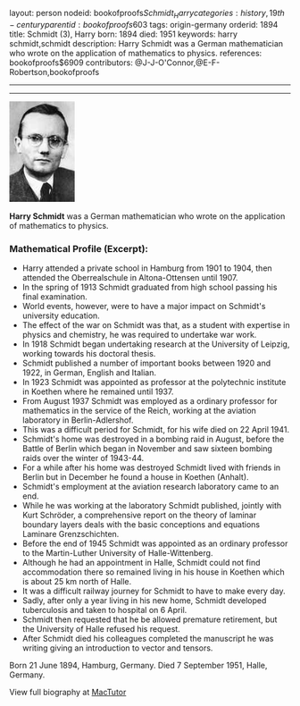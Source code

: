 layout: person
nodeid: bookofproofs$Schmidt_Harry
categories: history,19th-century
parentid: bookofproofs$603
tags: origin-germany
orderid: 1894
title: Schmidt (3), Harry
born: 1894
died: 1951
keywords: harry schmidt,schmidt
description: Harry Schmidt was a German mathematician who wrote on the application of mathematics to physics.
references: bookofproofs$6909
contributors: @J-J-O'Connor,@E-F-Robertson,bookofproofs

---



---

![Schmidt_Harry.jpg](https://github.com/bookofproofs/bookofproofs.github.io/blob/main/_sources/_assets/images/portraits/Schmidt_Harry.jpg?raw=true)

**Harry Schmidt** was a German mathematician who wrote on the application of mathematics to physics.

### Mathematical Profile (Excerpt):
* Harry attended a private school in Hamburg from 1901 to 1904, then attended the Oberrealschule in Altona-Ottensen until 1907.
* In the spring of 1913 Schmidt graduated from high school passing his final examination.
* World events, however, were to have a major impact on Schmidt's university education.
* The effect of the war on Schmidt was that, as a student with expertise in physics and chemistry, he was required to undertake war work.
* In 1918 Schmidt began undertaking research at the University of Leipzig, working towards his doctoral thesis.
* Schmidt published a number of important books between 1920 and 1922, in German, English and Italian.
* In 1923 Schmidt was appointed as professor at the polytechnic institute in Koethen where he remained until 1937.
* From August 1937 Schmidt was employed as a ordinary professor for mathematics in the service of the Reich, working at the aviation laboratory in Berlin-Adlershof.
* This was a difficult period for Schmidt, for his wife died on 22 April 1941.
* Schmidt's home was destroyed in a bombing raid in August, before the Battle of Berlin which began in November and saw sixteen bombing raids over the winter of 1943-44.
* For a while after his home was destroyed Schmidt lived with friends in Berlin but in December he found a house in Koethen (Anhalt).
* Schmidt's employment at the aviation research laboratory came to an end.
* While he was working at the laboratory Schmidt published, jointly with Kurt Schröder, a comprehensive report on the theory of laminar boundary layers deals with the basic conceptions and equations Laminare Grenzschichten.
* Before the end of 1945 Schmidt was appointed as an ordinary professor to the Martin-Luther University of Halle-Wittenberg.
* Although he had an appointment in Halle, Schmidt could not find accommodation there so remained living in his house in Koethen which is about 25 km north of Halle.
* It was a difficult railway journey for Schmidt to have to make every day.
* Sadly, after only a year living in his new home, Schmidt developed tuberculosis and taken to hospital on 6 April.
* Schmidt then requested that he be allowed premature retirement, but the University of Halle refused his request.
* After Schmidt died his colleagues completed the manuscript he was writing giving an introduction to vector and tensors.

Born 21 June 1894, Hamburg, Germany. Died 7 September 1951, Halle, Germany.

View full biography at [MacTutor](https://mathshistory.st-andrews.ac.uk/Biographies/Schmidt_Harry/)
